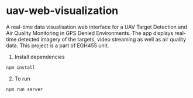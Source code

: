# uav-web-visualization
A real-time data visualisation web interface for a UAV Target Detection and Air Quality Monitoring in GPS Denied Environments. The app displays real-time detected imagery of the targets, video streaming as well as air quality data. This project is a part of EGH455 unit.

1. Install dependencies
 ```bash
npm install
```
  
2. To run
```bash
npm run server
```

  
 
